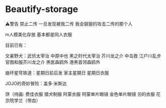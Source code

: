 # Beautify-storage
⚠️警告 禁止二传 一旦发现被我二传 我会狠狠的攻击二传的那个人

m人模美化存放 基本都是同人衣服

目前已有：

文豪野犬：武侦太宰治 中原中也 黑之时代太宰治 芥川龙之介 中岛敦 江户川乱步 官图和服芥川龙之介 黑医森鸥外 港黑首领森鸥外


崩坏星穹铁道：星期日前后发 家主星期日 星期日衣服

JOJO的奇妙冒险：盖多·米斯达

饼（待画:
费佳衣服 猎犬制服 阿蒙衣服 阿蒙单片眼镜 金色单片眼镜 刃的衣服 花京院学兰（带血）
